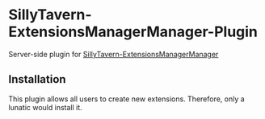# SillyTavern-ExtensionsManagerManager-Plugin

Server-side plugin for [SillyTavern-ExtensionsManagerManager](https://github.com/ceruleandeep/SillyTavern-ExtensionsManagerManager/)

## Installation

This plugin allows all users to create new extensions. 
Therefore, only a lunatic would install it.
